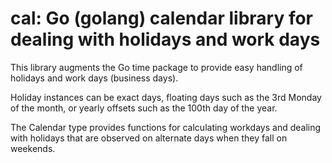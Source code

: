 # cal: Go (golang) calendar library for dealing with holidays and work days

This library augments the Go time package to provide easy handling of holidays
and work days (business days).

Holiday instances can be exact days, floating days such as the 3rd Monday of
the month, or yearly offsets such as the 100th day of the year.

The Calendar type provides functions for calculating workdays and dealing 
with holidays that are observed on alternate days when they fall on weekends.

